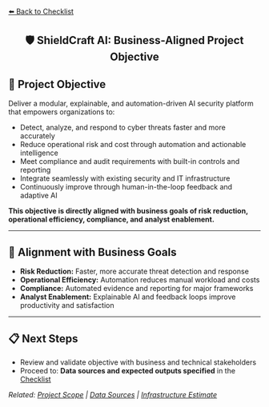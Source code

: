 <section>
<div>
  <a href="./checklist.md">⬅️ Back to Checklist</a>
</div>
<h1 align="center">🛡️ ShieldCraft AI: Business-Aligned Project Objective</h1>
</section>

<section>
</section>

## 🎯 Project Objective

Deliver a modular, explainable, and automation-driven AI security platform that empowers organizations to:

*   Detect, analyze, and respond to cyber threats faster and more accurately
*   Reduce operational risk and cost through automation and actionable intelligence
*   Meet compliance and audit requirements with built-in controls and reporting
*   Integrate seamlessly with existing security and IT infrastructure
*   Continuously improve through human-in-the-loop feedback and adaptive AI

**This objective is directly aligned with business goals of risk reduction, operational efficiency, compliance, and analyst enablement.**

***

## 📝 Alignment with Business Goals

*   **Risk Reduction:** Faster, more accurate threat detection and response
*   **Operational Efficiency:** Automation reduces manual workload and costs
*   **Compliance:** Automated evidence and reporting for major frameworks
*   **Analyst Enablement:** Explainable AI and feedback loops improve productivity and satisfaction

***

## 📋 Next Steps

*   Review and validate objective with business and technical stakeholders
*   Proceed to: **Data sources and expected outputs specified** in the [Checklist](./checklist.md)

<section>
  <em>Related: <a href="./project_scope.md">Project Scope</a> | <a href="./data_sources.md">Data Sources</a> | <a href="./infra_estimate.md">Infrastructure Estimate</a></em>
</section>